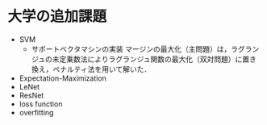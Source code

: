 # 大学の追加課題
- SVM
	- サポートベクタマシンの実装
	マージンの最大化（主問題）は，ラグランジュの未定乗数法によりラグランジュ関数の最大化（双対問題）に置き換え，ペナルティ法を用いて解いた．  
- Expectation-Maximization
- LeNet
- ResNet
- loss function
- overfitting



